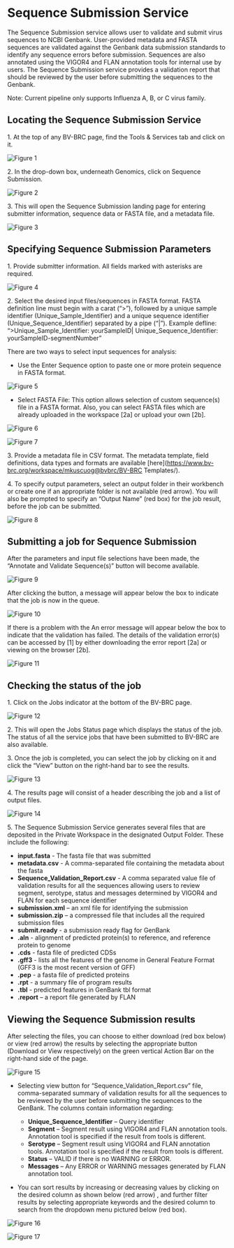 # Sequence Submission Service
The Sequence Submission service allows user to validate and submit virus sequences to NCBI Genbank. User-provided metadata and FASTA sequences are validated against the Genbank data submission standards to identify any sequence errors before submission. Sequences are also annotated using the VIGOR4 and FLAN annotation tools for internal use by users. The Sequence Submission service provides a validation report that should be reviewed by the user before submitting the sequences to the Genbank. 

Note: Current pipeline only supports Influenza A, B, or C virus family.

## Locating the Sequence Submission Service

1\. At the top of any BV-BRC page, find the Tools & Services tab and click on it.
 
![Figure 1](./images/fig1.png "Figure 1")

2\. In the drop-down box, underneath Genomics, click on Sequence Submission.

![Figure 2](./images/fig2.png "Figure 2")

3\. This will open the Sequence Submission landing page for entering submitter information, sequence data or FASTA file, and a metadata file.

![Figure 3](./images/fig3.png "Figure 3")

## Specifying Sequence Submission Parameters

1\. Provide submitter information. All fields marked with asterisks are required.

![Figure 4](./images/fig4.png "Figure 4")

2\. Select the desired input files/sequences in FASTA format. FASTA definition line must begin with a carat (“>”), followed by a unique sample identifier (Unique_Sample_Identifier) and a unique sequence identifier (Unique_Sequence_Identifier) separated by a pipe (“|”). 
Example defline: “>Unique_Sample_Identifier: yourSampleID| Unique_Sequence_Identifier: yourSampleID-segmentNumber”

There are two ways to select input sequences for analysis: 
* Use the Enter Sequence option to paste one or more protein sequence in FASTA format.

![Figure 5](./images/fig5.png "Figure 5")

* Select FASTA File: This option allows selection of custom sequence(s) file in a FASTA format. Also, you can select FASTA files which are already uploaded in the workspace [2a] or upload your own [2b].

![Figure 6](./images/fig6.png "Figure 6")

![Figure 7](./images/fig7.png "Figure 7")

3\. Provide a metadata file in CSV format. The metadata template, field definitions, data types and formats are available [here](https://www.bv-brc.org/workspace/mkuscuog@bvbrc/BV-BRC Templates/).

4\. To specify output parameters, select an output folder in their workbench or create one if an appropriate folder is not available (red arrow). You will also be prompted to specify an “Output Name” (red box) for the job result, before the job can be submitted.

![Figure 8](./images/fig8.png "Figure 8")

## Submitting a job for Sequence Submission

After the parameters and input file selections have been made, the “Annotate and Validate Sequence(s)” button will become available.

![Figure 9](./images/fig9.png "Figure 9")

After clicking the button, a message will appear below the box to indicate that the job is now in the queue.

![Figure 10](./images/fig10.png "Figure 10")

If there is a problem with the An error message will appear below the box to indicate that the validation has failed. The details of the validation error(s) can be accessed by [1] by either downloading the error report [2a] or viewing on the browser [2b].

![Figure 11](./images/fig11.png "Figure 11")

## Checking the status of the job

1\. Click on the Jobs indicator at the bottom of the BV-BRC page.

![Figure 12](./images/fig12.png "Figure 12")

2\.	This will open the Jobs Status page which displays the status of the job. The status of all the service jobs that have been submitted to BV-BRC are also available.

3\.	Once the job is completed, you can select the job by clicking on it and click the “View” button on the right-hand bar to see the results.

![Figure 13](./images/fig13.png "Figure 13")

4\.	The results page will consist of a header describing the job and a list of output files.

![Figure 14](./images/fig14.png "Figure 14")

5\. The Sequence Submission Service generates several files that are deposited in the Private Workspace in the designated Output Folder. These include the following:

* **input.fasta** - The fasta file that was submitted
* **metadata.csv** - A comma-separated file containing the metadata about the fasta
* **Sequence_Validation_Report.csv** - A comma separated value file of validation results for all the sequences allowing users to review segment, serotype, status and messages determined by VIGOR4 and FLAN for each sequence identifier
* **submission.xml** – an xml file for identifying the submission  
* **submission.zip** – a compressed file that includes all the required submission files 
* **submit.ready** - a submission ready flag for GenBank
* **.aln** - alignment of predicted protein(s) to reference, and reference protein to genome
* **.cds** - fasta file of predicted CDSs
* **.gff3** - lists all the features of the genome in General Feature Format (GFF3 is the most recent version of GFF)
* **.pep** - a fasta file of predicted proteins
* **.rpt** - a summary file of program results
* **.tbl** - predicted features in GenBank tbl format
* **.report** – a report file generated by FLAN

## Viewing the Sequence Submission results

After selecting the files, you can choose to either download (red box below) or view (red arrow) the results by selecting the appropriate button (Download or View respectively) on the green vertical Action Bar on the right-hand side of the page.

![Figure 15](./images/fig15.png "Figure 15")

* Selecting view button for “Sequence_Validation_Report.csv” file, comma-separated summary of validation results for all the sequences to be reviewed by the user before submitting the sequences to the GenBank. The columns contain information regarding: 
  * **Unique_Sequence_Identifier** – Query identifier
  * **Segment** – Segment result using VIGOR4 and FLAN annotation tools. Annotation tool is specified if the result from tools is different.
  * **Serotype** – Segment result using VIGOR4 and FLAN annotation tools. Annotation tool is specified if the result from tools is different.
  * **Status** – VALID if there is no WARNING or ERROR. 
  * **Messages** – Any ERROR or WARNING messages generated by FLAN annotation tool.

* You can sort results by increasing or decreasing values by clicking on the desired column as shown below (red arrow) , and further filter results by selecting appropriate keywords and the desired column to search from the dropdown menu pictured below (red box).

![Figure 16](./images/fig16.png "Figure 16")



![Figure 17](./images/fig17.png "Figure 17")



